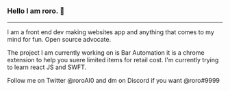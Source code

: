 ### Hello I am roro. 👋
-----------------------

I am a front end dev making websites app and anything that comes to my mind for fun. Open source advocate.

The project I am currently working on is Bar Automation it is a chrome extension to help you suere limited items for retail cost.
I'm currently trying to learn react JS and SWFT.

Follow me on Twitter @roroAI0 and dm on Discord if you want @roro#9999


